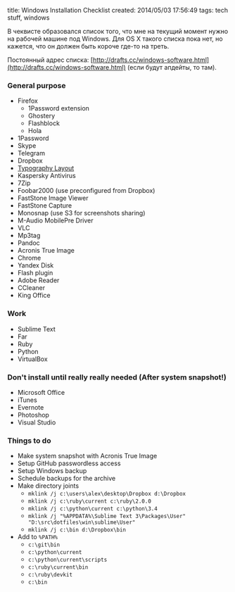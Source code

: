 title: Windows Installation Checklist
created: 2014/05/03 17:56:49
tags: tech stuff, windows

В чеквисте образовался список того, что мне на текущий момент нужно на рабочей машине под Windows. Для OS X такого списка пока нет, но кажется, что он должен быть короче где-то на треть.

Постоянный адрес списка: [http://drafts.cc/windows-software.html](http://drafts.cc/windows-software.html) (если будут апдейты, то там).

### General purpose

- Firefox
    - 1Password extension
    - Ghostery
    - Flashblock
    - Hola
- 1Password
- Skype
- Telegram
- Dropbox
- [Typography Layout](http://ilyabirman.ru/projects/typography-layout/)
- Kaspersky Antivirus
- 7Zip
- Foobar2000 (use preconfigured from Dropbox)
- FastStone Image Viewer
- FastStone Capture
- Monosnap (use S3 for screenshots sharing)
- M-Audio MobilePre Driver
- VLC
- Mp3tag
- Pandoc
- Acronis True Image
- Chrome
- Yandex Disk
- Flash plugin
- Adobe Reader
- CCleaner
- King Office

### Work

- Sublime Text
- Far
- Ruby
- Python
- VirtualBox

### Don't install until really really needed (After system snapshot!)

- Microsoft Office
- iTunes
- Evernote
- Photoshop
- Visual Studio

### Things to do

- Make system snapshot with Acronis True Image
- Setup GitHub passwordless access
- Setup Windows backup
- Schedule backups for the archive
- Make directory joints
    - `mklink /j c:\users\alex\desktop\Dropbox d:\Dropbox`
    - `mklink /j c:\ruby\current c:\ruby\2.0.0`
    - `mklink /j c:\python\current c:\python\3.4`
    - `mklink /j "%APPDATA%\Sublime Text 3\Packages\User" "D:\src\dotfiles\win\sublime\User"`
    - `mklink /j c:\bin d:\Dropbox\bin`
- Add to `%PATH%`
    - `c:\git\bin`
    - `c:\python\current`
    - `c:\python\current\scripts`
    - `c:\ruby\current\bin`
    - `c:\ruby\devkit`
    - `c:\bin`
